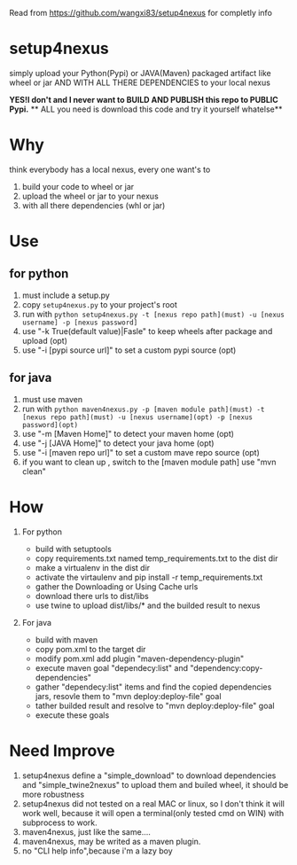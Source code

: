 Read from https://github.com/wangxi83/setup4nexus for completly info

# setup4nexus
simply upload your Python(Pypi) or JAVA(Maven)  packaged artifact like wheel or jar AND WITH ALL THERE DEPENDENCIES to your local nexus

**YES!I don't and I never want to BUILD AND PUBLISH this repo to PUBLIC Pypi.**
** ALL you need is download this code and try it yourself whatelse**

# Why
think everybody has a local nexus, every one want's to 
1. build your code to wheel or jar
2. upload the wheel or jar to your nexus
3. with all there dependencies (whl or jar)

# Use
## for python
1. must include a setup.py
2. copy `setup4nexus.py` to your project's root
3. run with `python setup4nexus.py -t [nexus repo path](must) -u [nexus username] -p [nexus password]`
4. use "-k True(default value)|Fasle" to keep wheels after package and upload (opt)
5. use "-i [pypi source url]" to set a custom pypi source (opt)

## for java
1. must use maven
3. run with `python maven4nexus.py -p [maven module path](must) -t [nexus repo path](must) -u [nexus username](opt) -p [nexus password](opt)`
4. use "-m [Maven Home]" to detect your maven home (opt)
5. use "-j [JAVA Home]" to detect your java home (opt)
6. use "-i [maven repo url]" to set a custom mave repo source (opt)
7. if you want to clean up , switch to the [maven module path] use "mvn clean"

# How
1. For python
   - build with setuptools
   - copy requirements.txt named temp_requirements.txt to the dist dir
   - make a virtualenv in the dist dir
   - activate the virtaulenv and pip install -r  temp_requirements.txt
   - gather the Downloading or Using Cache urls
   - download there urls to dist/libs
   - use twine to upload dist/libs/* and the builded result to nexus

2. For java
   - build with maven
   - copy pom.xml to the target dir
   - modify pom.xml add plugin "maven-dependency-plugin"
   - execute maven goal "dependecy:list" and "dependency:copy-dependencies"
   - gather "dependecy:list" items and find the copied dependencies jars, resovle them to "mvn deploy:deploy-file" goal
   - tather builded result and resolve to "mvn deploy:deploy-file" goal
   - execute these goals

# Need Improve
1. setup4nexus define a "simple_download" to download dependencies and "simple_twine2nexus" to upload them and builed wheel, it should be more robustness
2. setup4nexus did not tested on a real MAC or linux, so I don't think it will work well, because it will open a terminal(only tested cmd on WIN) with subprocess to work.
3. maven4nexus, just like the same....
4. maven4nexus, may be writed as a maven plugin.
5. no "CLI help info",because i'm a lazy boy
